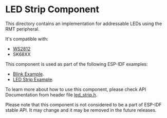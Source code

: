 # LED Strip Component

This directory contains an implementation for addressable LEDs using the RMT peripheral.

It's compatible with:

* [WS2812](http://www.world-semi.com/Certifications/WS2812B.html)
* SK68XX

This component is used as part of the following ESP-IDF examples:
- [Blink Example](../../get-started/blink).
- [LED Strip Example](../../peripherals/rmt/led_strip).

To learn more about how to use this component, please check API Documentation from header file [led_strip.h](./include/led_strip.h).

Please note that this component is not considered to be a part of ESP-IDF stable API. It may change and it may be removed in the future releases.
